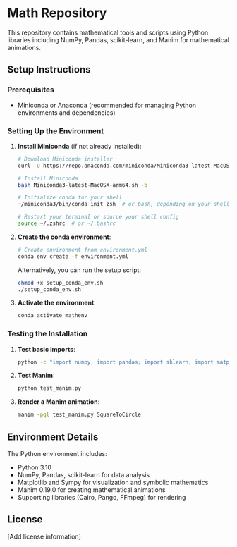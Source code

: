 # Math Repository

This repository contains mathematical tools and scripts using Python libraries including NumPy, Pandas, scikit-learn, and Manim for mathematical animations.

## Setup Instructions

### Prerequisites

- Miniconda or Anaconda (recommended for managing Python environments and dependencies)

### Setting Up the Environment

1. **Install Miniconda** (if not already installed):
   ```bash
   # Download Miniconda installer
   curl -O https://repo.anaconda.com/miniconda/Miniconda3-latest-MacOSX-arm64.sh
   
   # Install Miniconda
   bash Miniconda3-latest-MacOSX-arm64.sh -b
   
   # Initialize conda for your shell
   ~/miniconda3/bin/conda init zsh  # or bash, depending on your shell
   
   # Restart your terminal or source your shell config
   source ~/.zshrc  # or ~/.bashrc
   ```

2. **Create the conda environment**:
   ```bash
   # Create environment from environment.yml
   conda env create -f environment.yml
   ```

   Alternatively, you can run the setup script:
   ```bash
   chmod +x setup_conda_env.sh
   ./setup_conda_env.sh
   ```

3. **Activate the environment**:
   ```bash
   conda activate mathenv
   ```

### Testing the Installation

1. **Test basic imports**:
   ```bash
   python -c "import numpy; import pandas; import sklearn; import matplotlib; import sympy; print('Basic packages working!')"
   ```

2. **Test Manim**:
   ```bash
   python test_manim.py
   ```

3. **Render a Manim animation**:
   ```bash
   manim -pql test_manim.py SquareToCircle
   ```

## Environment Details

The Python environment includes:
- Python 3.10
- NumPy, Pandas, scikit-learn for data analysis
- Matplotlib and Sympy for visualization and symbolic mathematics
- Manim 0.19.0 for creating mathematical animations
- Supporting libraries (Cairo, Pango, FFmpeg) for rendering

## License

[Add license information] 